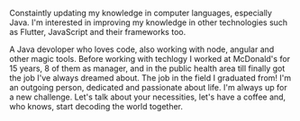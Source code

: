 Constaintly updating my knowledge in computer languages, especially Java.  I'm interested in improving my knowledge in other technologies such as Flutter, JavaScript  and their frameworks too.

A Java devoloper who loves code, also working with node, angular and other magic tools.
Before working with techlogy I worked at McDonald's for 15 years, 8 of them as manager, and in the public health area till finally got the job I've always dreamed about. The job in the field I graduated from!
I'm an outgoing person, dedicated and passionate about life. I'm always up for a new challenge.
Let's talk about your necessities, let's have a coffee and, who knows, start decoding the world together.
